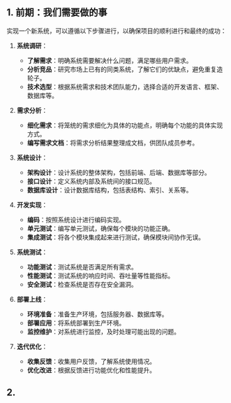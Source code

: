 

## 1. 前期：我们需要做的事

实现一个新系统，可以遵循以下步骤进行，以确保项目的顺利进行和最终的成功：

1. **系统调研**：
   - **了解需求**：明确系统需要解决什么问题，满足哪些用户需求。
   - **分析竞品**：研究市场上已有的同类系统，了解它们的优缺点，避免重复造轮子。
   - **技术选型**：根据系统需求和技术团队能力，选择合适的开发语言、框架、数据库等。
2. **需求分析**：
   - **细化需求**：将笼统的需求细化为具体的功能点，明确每个功能的具体实现方式。
   - **编写需求文档**：将需求分析结果整理成文档，供团队成员参考。
3. **系统设计**：
   - **架构设计**：设计系统的整体架构，包括前端、后端、数据库等部分。
   - **接口设计**：定义系统内部及系统间的接口规范。
   - **数据库设计**：设计数据库结构，包括表结构、索引、关系等。

4. **开发实现**：
   - **编码**：按照系统设计进行编码实现。
   - **单元测试**：编写单元测试，确保每个模块的功能正确。
   - **集成测试**：将各个模块集成起来进行测试，确保模块间协作无误。
5. **系统测试**：
   - **功能测试**：测试系统是否满足所有需求。
   - **性能测试**：测试系统的响应时间、吞吐量等性能指标。
   - **安全测试**：检查系统是否存在安全漏洞。

6. **部署上线**：
   - **环境准备**：准备生产环境，包括服务器、数据库等。
   - **部署应用**：将系统部署到生产环境。
   - **监控维护**：对系统进行监控，及时处理可能出现的问题。

7. **迭代优化**：
   - **收集反馈**：收集用户反馈，了解系统使用情况。
   - **优化改进**：根据反馈进行功能优化和性能提升。

## 2. 
